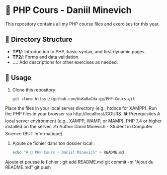 # 📘 PHP Cours - Daniil Minevich
This repository contains all my PHP course files and exercises for this year.

## 📂 Directory Structure
- **TP1/**: Introduction to PHP, basic syntax, and first dynamic pages.
- **TP2/**: Forms and data validation.
- **...**: Add descriptions for other exercises as needed.

## 🚀 Usage
1. Clone this repository:
   ```bash
   git clone https://github.com/KuKaRaCHa-gg/PHP-Cours.git
Place the files in your local server directory (e.g., htdocs for XAMPP).
Run the PHP files in your browser via http://localhost/COURS.
🛠️ Prerequisites
A local server environment (e.g., XAMPP, WAMP, or MAMP).
PHP 7.4 or higher installed on the server.
✍️ Author
Daniil Minevich - Student in Computer Science (BUT Informatique).


1. Ajoute ce fichier dans ton dossier local :
   ```bash
   echo "# 📘 PHP Cours - Daniil Minevich" > README.md
Ajoute et pousse le fichier :
git add README.md
git commit -m "Ajout du README.md"
git push
